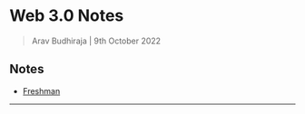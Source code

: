 # Web 3.0 Notes

> Arav Budhiraja | 9th October 2022

## Notes

- [Freshman](https://github.com/arav06/web3/tree/main/freshman/README.md)


***
